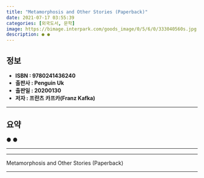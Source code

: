 ```yaml
---
title: "Metamorphosis and Other Stories (Paperback)"
date: 2021-07-17 03:55:39
categories: [외국도서, 문학]
image: https://bimage.interpark.com/goods_image/0/5/6/0/333040560s.jpg
description: ● ●
---
```


## **정보**

- **ISBN : 9780241436240**
- **출판사 : Penguin Uk**
- **출판일 : 20200130**
- **저자 : 프란츠 카프카(Franz Kafka)**

------



## **요약**

●  ●  

------



------


Metamorphosis and Other Stories (Paperback) 

------


